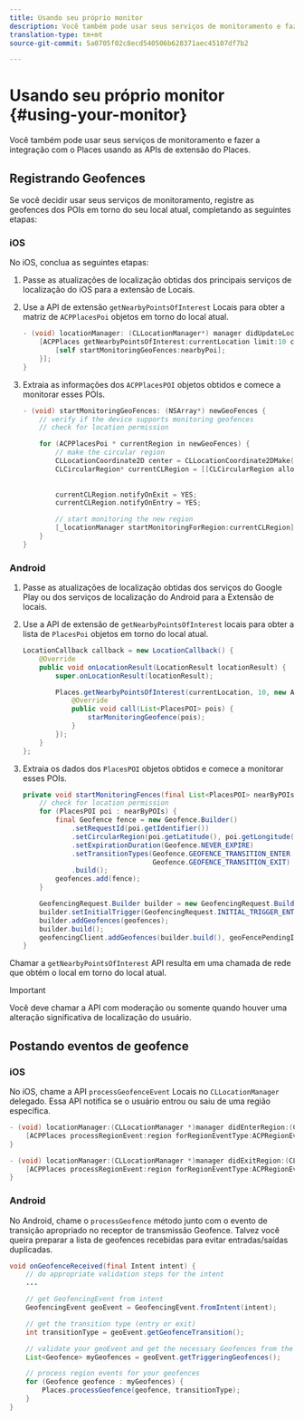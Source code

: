 ```yaml
---
title: Usando seu próprio monitor
description: Você também pode usar seus serviços de monitoramento e fazer a integração com o Places usando as APIs de extensão do Places.
translation-type: tm+mt
source-git-commit: 5a0705f02c8ecd540506b628371aec45107df7b2

---
```



# Usando seu próprio monitor {#using-your-monitor}

Você também pode usar seus serviços de monitoramento e fazer a integração com o Places usando as APIs de extensão do Places.

## Registrando Geofences

Se você decidir usar seus serviços de monitoramento, registre as geofences dos POIs em torno do seu local atual, completando as seguintes etapas:

### iOS

No iOS, conclua as seguintes etapas:

1. Passe as atualizações de localização obtidas dos principais serviços de localização do iOS para a extensão de Locais.

1. Use a API de extensão `getNearbyPointsOfInterest` Locais para obter a matriz de `ACPPlacesPoi` objetos em torno do local atual.

   ```objective-c
   - (void) locationManager: (CLLocationManager*) manager didUpdateLocations: (NSArray<CLLocation*>*) locations {
       [ACPPlaces getNearbyPointsOfInterest:currentLocation limit:10 callback: ^ (NSArray<ACPPlacesPoi*>* _Nullable nearbyPoi) {
           [self startMonitoringGeoFences:nearbyPoi];
       }];
   }
   ```

1. Extraia as informações dos `ACPPlacesPOI` objetos obtidos e comece a monitorar esses POIs.

   ```objective-c
   - (void) startMonitoringGeoFences: (NSArray*) newGeoFences {
       // verify if the device supports monitoring geofences
       // check for location permission
   
       for (ACPPlacesPoi * currentRegion in newGeoFences) {
           // make the circular region
           CLLocationCoordinate2D center = CLLocationCoordinate2DMake(currentRegion.latitude, currentRegion.longitude);
           CLCircularRegion* currentCLRegion = [[CLCircularRegion alloc] initWithCenter:center
                                                                                 radius:currentRegion.radius
                                                                             identifier:currentRegion.identifier];
           currentCLRegion.notifyOnExit = YES;
           currentCLRegion.notifyOnEntry = YES;
   
           // start monitoring the new region
           [_locationManager startMonitoringForRegion:currentCLRegion];
       }
   }
   ```

### Android

1. Passe as atualizações de localização obtidas dos serviços do Google Play ou dos serviços de localização do Android para a Extensão de locais.

1. Use a API de extensão de `getNearbyPointsOfInterest` locais para obter a lista de `PlacesPoi` objetos em torno do local atual.

   ```java
   LocationCallback callback = new LocationCallback() {
       @Override
       public void onLocationResult(LocationResult locationResult) {
           super.onLocationResult(locationResult);
   
           Places.getNearbyPointsOfInterest(currentLocation, 10, new AdobeCallback<List<PlacesPOI>>() {
               @Override
               public void call(List<PlacesPOI> pois) {
                   starMonitoringGeofence(pois);
               }
           });
       }
   };
   ```

1. Extraia os dados dos `PlacesPOI` objetos obtidos e comece a monitorar esses POIs.

   ```java
   private void startMonitoringFences(final List<PlacesPOI> nearByPOIs) {
       // check for location permission
       for (PlacesPOI poi : nearByPOIs) {
           final Geofence fence = new Geofence.Builder()
               .setRequestId(poi.getIdentifier())
               .setCircularRegion(poi.getLatitude(), poi.getLongitude(), poi.getRadius())
               .setExpirationDuration(Geofence.NEVER_EXPIRE)
               .setTransitionTypes(Geofence.GEOFENCE_TRANSITION_ENTER |
                                   Geofence.GEOFENCE_TRANSITION_EXIT)
               .build();
           geofences.add(fence);
       }
   
       GeofencingRequest.Builder builder = new GeofencingRequest.Builder();
       builder.setInitialTrigger(GeofencingRequest.INITIAL_TRIGGER_ENTER);
       builder.addGeofences(geofences);
       builder.build();
       geofencingClient.addGeofences(builder.build(), geoFencePendingIntent)
   }
   ```


Chamar a `getNearbyPointsOfInterest` API resulta em uma chamada de rede que obtém o local em torno do local atual.

>[!IMPORTANT]
>
>Você deve chamar a API com moderação ou somente quando houver uma alteração significativa de localização do usuário.

## Postando eventos de geofence

### iOS

No iOS, chame a API `processGeofenceEvent` Locais no `CLLocationManager` delegado. Essa API notifica se o usuário entrou ou saiu de uma região específica.

```objective-c
- (void) locationManager:(CLLocationManager *)manager didEnterRegion:(CLRegion *)region {
    [ACPPlaces processRegionEvent:region forRegionEventType:ACPRegionEventTypeEntry];
}

- (void) locationManager:(CLLocationManager *)manager didExitRegion:(CLRegion *)region {
    [ACPPlaces processRegionEvent:region forRegionEventType:ACPRegionEventTypeExit];
}
```

### Android

No Android, chame o `processGeofence` método junto com o evento de transição apropriado no receptor de transmissão Geofence. Talvez você queira preparar a lista de geofences recebidas para evitar entradas/saídas duplicadas.

```java
void onGeofenceReceived(final Intent intent) {
    // do appropriate validation steps for the intent
    ...

    // get GeofencingEvent from intent
    GeofencingEvent geoEvent = GeofencingEvent.fromIntent(intent);

    // get the transition type (entry or exit)
    int transitionType = geoEvent.getGeofenceTransition();

    // validate your geoEvent and get the necessary Geofences from the list
    List<Geofence> myGeofences = geoEvent.getTriggeringGeofences();

    // process region events for your geofences
    for (Geofence geofence : myGeofences) {
        Places.processGeofence(geofence, transitionType);
    }
}
```
